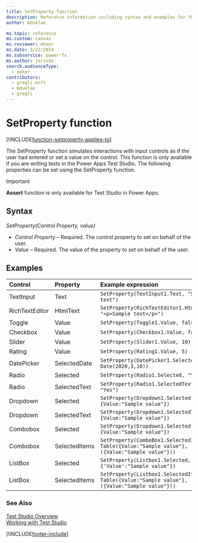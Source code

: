 ```yaml
---
title: SetProperty function
description: Reference information including syntax and examples for the SetProperty function.
author: mduelae

ms.topic: reference
ms.custom: canvas
ms.reviewer: mkaur
ms.date: 3/22/2024
ms.subservice: power-fx
ms.author: jorisde
search.audienceType:
  - maker
contributors:
  - gregli-msft
  - mduelae
  - gregli
---
```


# SetProperty function
[!INCLUDE[function-setproperty-applies-to](includes/function-setproperty-applies-to.md)]



The SetProperty function simulates interactions with input controls as if the user had entered or set a value on the control. This function is only available if you are writing tests in the Power Apps Test Studio. The following properties can be set using the SetProperty function.

> [!IMPORTANT]
> **Assert** function is only available for Test Studio in Power Apps.

## Syntax

_SetProperty(Control Property, value)_

- _Control Property_ – Required. The control property to set on behalf of the user.
- _Value_ – Required. The value of the property to set on behalf of the user.

## Examples

| Control        | Property      | Example expression                                                                            |
| :------------- | :------------ | :-------------------------------------------------------------------------------------------- |
| TextInput      | Text          | `SetProperty(TextInput1.Text, "Sample text")`                                                 |
| RichTextEditor | HtmlText      | `SetProperty(RichTextEditor1.HtmlText, "<p>Sample text</p>")`                                 |
| Toggle         | Value         | `SetProperty(Toggle1.Value, false)`                                                           |
| Checkbox       | Value         | `SetProperty(Checkbox1.Value, false)`                                                         |
| Slider         | Value         | `SetProperty(Slider1.Value, 10)`                                                              |
| Rating         | Value         | `SetProperty(Rating1.Value, 5)`                                                               |
| DatePicker     | SelectedDate  | `SetProperty(DatePicker1.SelectedDate, Date(2020,3,10))`                                      |
| Radio          | Selected      | `SetProperty(Radio1.Selected, "Yes")`                                                         |
| Radio          | SelectedText  | `SetProperty(Radio1.SelectedText, "Yes")`                                                     |
| Dropdown       | Selected      | `SetProperty(Dropdown1.Selected, {Value:"Sample value"})`                                     |
| Dropdown       | SelectedText  | `SetProperty(Dropdown1.SelectedText, {Value:"Sample value"})`                                 |
| Combobox       | Selected      | `SetProperty(Dropdown1.Selected, {Value:"Sample value"})`                                     |
| Combobox       | SelectedItems | `SetProperty(ComboBox1.SelectedItems, Table({Value:"Sample value"},({Value:"Sample value"}))` |
| ListBox        | Selected      | `SetProperty(Listbox1.Selected, {'Value':"Sample value"})`                                    |
| ListBox        | SelectedItems | `SetProperty(Listbox1.SelectedItems, Table({Value:"Sample value"},({Value:"Sample value"}))`  |

### See Also

[Test Studio Overview](/power-apps/maker/canvas-apps/test-studio) <br>
[Working with Test Studio](/power-apps/maker/canvas-apps/working-with-test-studio)

[!INCLUDE[footer-include](../../includes/footer-banner.md)]



































































